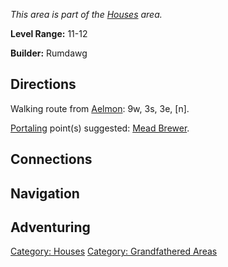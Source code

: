 *This area is part of the [Houses](:Category:_Houses "wikilink") area.*

**Level Range:** 11-12

**Builder:** Rumdawg

## Directions

Walking route from [Aelmon](Aelmon "wikilink"): 9w, 3s, 3e, \[n\].

[Portaling](Portal "wikilink") point(s) suggested: [Mead
Brewer](Mead_Brewer "wikilink").

## Connections

## Navigation

## Adventuring

[Category: Houses](Category:_Houses "wikilink") [Category: Grandfathered
Areas](Category:_Grandfathered_Areas "wikilink")

